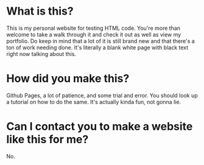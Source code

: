 # What is this?
This is my personal website for testing HTML code. You're more than welcome to take a walk through it and check it out as well as view my portfolio. Do keep in mind that a lot of it is still brand new and that there's a ton of work needing done. It's literally a blank white page with black text right now talking about this.

# How did you make this?
Github Pages, a lot of patience, and some trial and error. You should look up a tutorial on how to do the same. It's actually kinda fun, not gonna lie.

# Can I contact you to make a website like this for me?

No.
